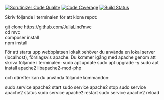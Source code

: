 [![Scrutinizer Code Quality](https://scrutinizer-ci.com/g/JuliaLind/mvc/badges/quality-score.png?b=main)](https://scrutinizer-ci.com/g/JuliaLind/mvc/?branch=main)
[![Code Coverage](https://scrutinizer-ci.com/g/JuliaLind/mvc/badges/coverage.png?b=main)](https://scrutinizer-ci.com/g/JuliaLind/mvc/?branch=main)
[![Build Status](https://scrutinizer-ci.com/g/JuliaLind/mvc/badges/build.png?b=main)](https://scrutinizer-ci.com/g/JuliaLind/mvc/build-status/main)



Skriv följande i terminalen för att klona repot:

git clone https://github.com/JuliaLind/mvc  
cd mvc  
composer install  
npm install  


För att starta upp webbplatsen lokalt behöver du använda en lokal server (localhost), förslagsvis apache.
Du kommer igång med apache genom att skriva följande i terminalen:
sudo apt update
sudo apt upgrade -y
sudo apt install apache2 libapache2-mod-php

och därefter kan du använda följande kommandon:

sudo service apache2 start
sudo service apache2 stop
sudo service apache2 status
sudo service apache2 restart
sudo service apache2 reload

